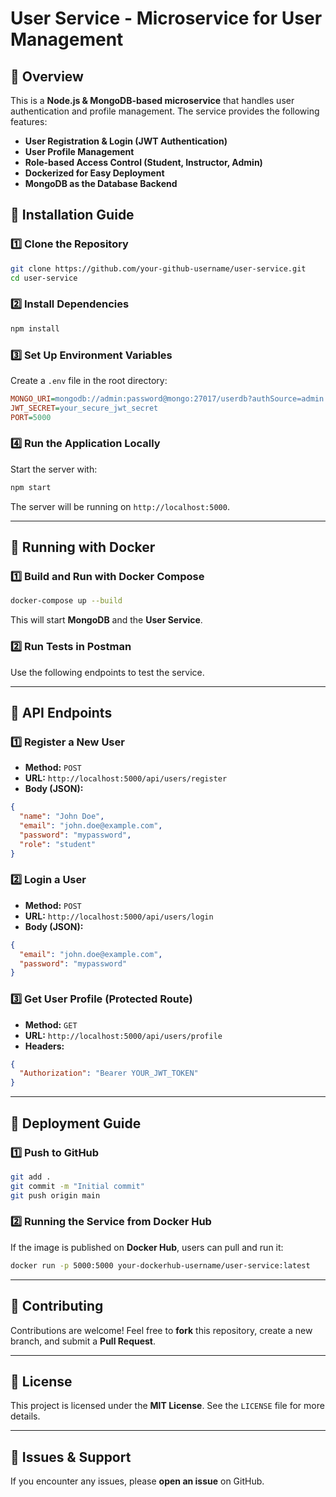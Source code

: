 # User Service - Microservice for User Management

## 📌 Overview
This is a **Node.js & MongoDB-based microservice** that handles user authentication and profile management. The service provides the following features:
- **User Registration & Login (JWT Authentication)**
- **User Profile Management**
- **Role-based Access Control (Student, Instructor, Admin)**
- **Dockerized for Easy Deployment**
- **MongoDB as the Database Backend**

## 🚀 Installation Guide

### **1️⃣ Clone the Repository**
```sh
git clone https://github.com/your-github-username/user-service.git
cd user-service
```

### **2️⃣ Install Dependencies**
```sh
npm install
```

### **3️⃣ Set Up Environment Variables**
Create a `.env` file in the root directory:
```ini
MONGO_URI=mongodb://admin:password@mongo:27017/userdb?authSource=admin
JWT_SECRET=your_secure_jwt_secret
PORT=5000
```

### **4️⃣ Run the Application Locally**
Start the server with:
```sh
npm start
```
The server will be running on `http://localhost:5000`.

---

## 🐳 Running with Docker

### **1️⃣ Build and Run with Docker Compose**
```sh
docker-compose up --build
```
This will start **MongoDB** and the **User Service**.

### **2️⃣ Run Tests in Postman**
Use the following endpoints to test the service.

---

## 📌 API Endpoints

### **1️⃣ Register a New User**
- **Method:** `POST`
- **URL:** `http://localhost:5000/api/users/register`
- **Body (JSON):**
```json
{
  "name": "John Doe",
  "email": "john.doe@example.com",
  "password": "mypassword",
  "role": "student"
}
```

### **2️⃣ Login a User**
- **Method:** `POST`
- **URL:** `http://localhost:5000/api/users/login`
- **Body (JSON):**
```json
{
  "email": "john.doe@example.com",
  "password": "mypassword"
}
```

### **3️⃣ Get User Profile (Protected Route)**
- **Method:** `GET`
- **URL:** `http://localhost:5000/api/users/profile`
- **Headers:**
```json
{
  "Authorization": "Bearer YOUR_JWT_TOKEN"
}
```

---

## 📌 Deployment Guide

### **1️⃣ Push to GitHub**
```sh
git add .
git commit -m "Initial commit"
git push origin main
```

### **2️⃣ Running the Service from Docker Hub**
If the image is published on **Docker Hub**, users can pull and run it:
```sh
docker run -p 5000:5000 your-dockerhub-username/user-service:latest
```

---

## 📌 Contributing
Contributions are welcome! Feel free to **fork** this repository, create a new branch, and submit a **Pull Request**.

---

## 📌 License
This project is licensed under the **MIT License**. See the `LICENSE` file for more details.

---

## 📌 Issues & Support
If you encounter any issues, please **open an issue** on GitHub.

